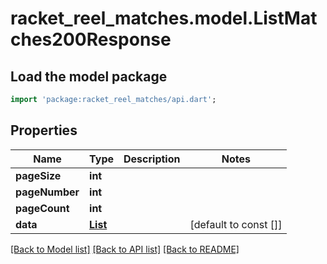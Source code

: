 # racket_reel_matches.model.ListMatches200Response

## Load the model package
```dart
import 'package:racket_reel_matches/api.dart';
```

## Properties
Name | Type | Description | Notes
------------ | ------------- | ------------- | -------------
**pageSize** | **int** |  | 
**pageNumber** | **int** |  | 
**pageCount** | **int** |  | 
**data** | [**List<Match>**](Match.md) |  | [default to const []]

[[Back to Model list]](../README.md#documentation-for-models) [[Back to API list]](../README.md#documentation-for-api-endpoints) [[Back to README]](../README.md)


